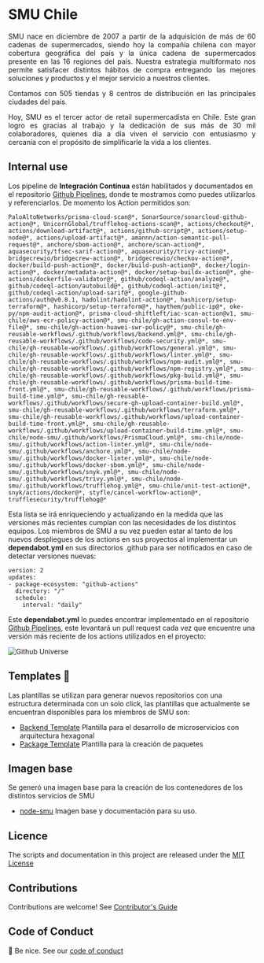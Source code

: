 # SMU Chile

<div style="text-align: justify;">
SMU nace en diciembre de 2007 a partir de la adquisición de más de 60 cadenas de supermercados, siendo hoy la compañía chilena con mayor cobertura geográfica del país y la única cadena de supermercados presente en las 16 regiones del país. Nuestra estrategia multiformato nos permite satisfacer distintos hábitos de compra entregando las mejores soluciones y productos y el mejor servicio a nuestros clientes.

Contamos con 505 tiendas y 8 centros de distribución en las principales ciudades del país.

Hoy, SMU es el tercer actor de retail supermercadista en Chile. Este gran logro es gracias al trabajo y la dedicación de sus más de 30 mil colaboradores, quienes día a día viven el servicio con entusiasmo y cercanía con el propósito de simplificarle la vida a los clientes.
</div>

## **Internal use**

Los pipeline de **Integración Contínua** están habilitados y documentados en el repositorio [Github Pipelines](https://github.com/smu-chile/gh-reusable-workflows), donde te mostramos como puedes utilizarlos y referenciarlos. De momento los Action permitidos son:

```
PaloAltoNetworks/prisma-cloud-scan@*, SonarSource/sonarcloud-github-action@*, UnicornGlobal/trufflehog-actions-scan@*, actions/checkout@*, actions/download-artifact@*, actions/github-script@*, actions/setup-node@*, actions/upload-artifact@*, amannn/action-semantic-pull-request@*, anchore/sbom-action@*, anchore/scan-action@*, aquasecurity/tfsec-sarif-action@*, aquasecurity/trivy-action@*, bridgecrewio/bridgecrew-action@*, bridgecrewio/checkov-action@*, docker/build-push-action@*, docker/build-push-action@*, docker/login-action@*, docker/metadata-action@*, docker/setup-buildx-action@*, ghe-actions/dockerfile-validator@*, github/codeql-action/analyze@*, github/codeql-action/autobuild@*, github/codeql-action/init@*, github/codeql-action/upload-sarif@*, google-github-actions/auth@v0.8.1, hadolint/hadolint-action@*, hashicorp/setup-terraform@*, hashicorp/setup-terraform@*, haythem/public-ip@*, oke-py/npm-audit-action@*, prisma-cloud-shiftleft/iac-scan-action@v1, smu-chile/aws-ecr-policy-action@*, smu-chile/gh-action-consul-to-env-file@*, smu-chile/gh-action-huawei-swr-policy@*, smu-chile/gh-reusable-workflows/.github/workflows/backend.yml@*, smu-chile/gh-reusable-workflows/.github/workflows/code-security.yml@*, smu-chile/gh-reusable-workflows/.github/workflows/general.yml@*, smu-chile/gh-reusable-workflows/.github/workflows/linter.yml@*, smu-chile/gh-reusable-workflows/.github/workflows/npm-audit.yml@*, smu-chile/gh-reusable-workflows/.github/workflows/npm-registry.yml@*, smu-chile/gh-reusable-workflows/.github/workflows/pkg-build.yml@*, smu-chile/gh-reusable-workflows/.github/workflows/prisma-build-time-front.yml@*, smu-chile/gh-reusable-workflows/.github/workflows/prisma-build-time.yml@*, smu-chile/gh-reusable-workflows/.github/workflows/secure-gh-upload-container-build.yml@*, smu-chile/gh-reusable-workflows/.github/workflows/terraform.yml@*, smu-chile/gh-reusable-workflows/.github/workflows/upload-container-build-time-front.yml@*, smu-chile/gh-reusable-workflows/.github/workflows/upload-container-build-time.yml@*, smu-chile/node-smu/.github/workflows/PrismaCloud.yml@*, smu-chile/node-smu/.github/workflows/action-linter.yml@*, smu-chile/node-smu/.github/workflows/anchore.yml@*, smu-chile/node-smu/.github/workflows/docker-linter.yml@*, smu-chile/node-smu/.github/workflows/docker-sbom.yml@*, smu-chile/node-smu/.github/workflows/snyk.yml@*, smu-chile/node-smu/.github/workflows/trivy.yml@*, smu-chile/node-smu/.github/workflows/trufflehog.yml@*, smu-chile/unit-test-action@*, snyk/actions/docker@*, styfle/cancel-workflow-action@*, trufflesecurity/trufflehog@*
```
Esta lista se irá enriqueciendo y actualizando en la medida que las versiones más recientes cumplan con las necesidades de los distintos equipos. Los miembros de SMU a su vez pueden estar al tanto de los nuevos despliegues de los actions en sus proyectos al implementar un **dependabot.yml** en sus directorios .github para ser notificados en caso de detectar versiones nuevas:

```
version: 2
updates:
- package-ecosystem: "github-actions"
  directory: "/"
  schedule:
    interval: "daily"
```
Este **dependabot.yml** lo puedes encontrar implementado en el repositorio [Github Pipelines](https://github.com/smu-chile/gh-reusable-workflows/tree/master/.github), este levantará un pull request cada vez que encuentre una versión más reciente de los actions utilizados en el proyecto:

<p align="left" style="text-align:left;">
    <img alt="Github Universe" src="img/github-universe-2022.png"/>
</p>

## Templates 🔖
Las plantillas se utilizan para generar nuevos repositorios con una estructura determinada con un solo click, las plantillas que actualmente se encuentran disponibles para los miembros de SMU son:
- [Backend Template](https://github.com/smu-chile/backend-template) Plantilla para el desarrollo de microservicios con arquitectura hexagonal
- [Package Template](https://github.com/smu-chile/pkg-backend-template) Plantilla para la creación de paquetes

## Imagen base 
Se generó una imagen base para la creación de los contenedores de los distintos servicios de SMU 
- [node-smu](https://github.com/smu-chile/node-smu) Imagen base y documentación para su uso.

## Licence

The scripts and documentation in this project are released under the [MIT License](https://github.com/smu-chile/.github/blob/master/LICENSE)
## Contributions

Contributions are welcome! See [Contributor's Guide](https://github.com/smu-chile/.github/blob/master/docs/contributors.md)

## Code of Conduct

👋 Be nice. See our [code of conduct](https://github.com/smu-chile/.github/blob/master/docs/CODE_OF_CONDUCT.md)
